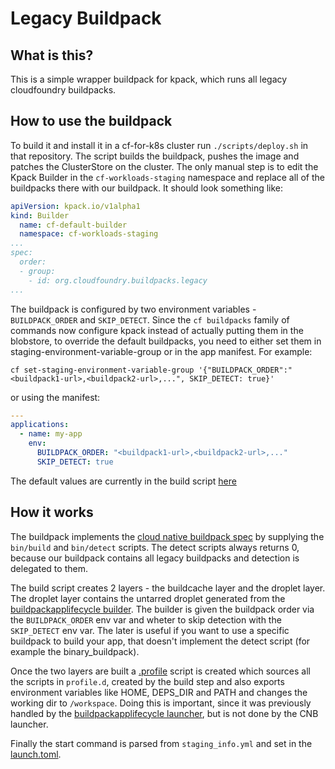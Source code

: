 # Legacy Buildpack

## What is this?

This is a simple wrapper buildpack for kpack, which runs all legacy cloudfoundry buildpacks.

## How to use the buildpack

To build it and install it in a cf-for-k8s cluster run `./scripts/deploy.sh` in that repository. The script builds the buildpack, pushes the image and patches the ClusterStore on the cluster. The only manual step is to edit the Kpack Builder in the `cf-workloads-staging` namespace and replace all of the buildpacks there with our buildpack. It should look something like:

```yaml
apiVersion: kpack.io/v1alpha1
kind: Builder
  name: cf-default-builder
  namespace: cf-workloads-staging
...
spec:
  order:
  - group:
    - id: org.cloudfoundry.buildpacks.legacy
...

```

The buildpack is configured by two environment variables - `BUILDPACK_ORDER` and `SKIP_DETECT`. Since the `cf buildpacks` family of commands now configure kpack instead of actually putting them in the blobstore, to override the default buildpacks, you need to either set them in staging-environment-variable-group or in the app manifest. For example:

```shell
cf set-staging-environment-variable-group '{"BUILDPACK_ORDER":"<buildpack1-url>,<buildpack2-url>,...", SKIP_DETECT: true}'
```

or using the manifest:

```yaml
---
applications:
  - name: my-app
    env:
      BUILDPACK_ORDER: "<buildpack1-url>,<buildpack2-url>,..."
      SKIP_DETECT: true
```

The default values are currently in the build script [here](https://github.com/eirini-forks/legacy-buildpack/blob/dec5649ba5442a62b0312536a2a37dc5fd788823/bin/build#L4-L5)

## How it works

The buildpack implements the [cloud native buildpack spec](https://github.com/buildpacks/spec) by supplying the `bin/build` and `bin/detect` scripts. The detect scripts always returns 0, because our buildpack contains all legacy buildpacks and detection is delegated to them.

The build script creates 2 layers - the buildcache layer and the droplet layer. The droplet layer contains the untarred droplet generated from the [buildpackapplifecycle builder](https://github.com/cloudfoundry/buildpackapplifecycle/tree/d53c18d48ba95bb923220f64d82032d62a01f02b/builder). The builder is given the buildpack order via the `BUILDPACK_ORDER` env var and wheter to skip detection with the `SKIP_DETECT` env var. The later is useful if you want to use a specific buildpack to build your app, that doesn't implement the detect script (for example the binary_buildpack).

Once the two layers are built a [.profile](https://github.com/buildpacks/spec/blob/6aa243e04c29912a79be0b9dda28a0e6b167592d/buildpack.md#app-interface) script is created which sources all the scripts in `profile.d`, created by the build step and also exports environment variables like HOME, DEPS_DIR and PATH and changes the working dir to `/workspace`. Doing this is important, since it was previously handled by the [buildpackapplifecycle launcher](https://github.com/cloudfoundry/buildpackapplifecycle/tree/d53c18d48ba95bb923220f64d82032d62a01f02b/launcher), but is not done by the CNB launcher.

Finally the start command is parsed from `staging_info.yml` and set in the [launch.toml](https://github.com/buildpacks/spec/blob/6aa243e04c29912a79be0b9dda28a0e6b167592d/buildpack.md#launchtoml-toml).
